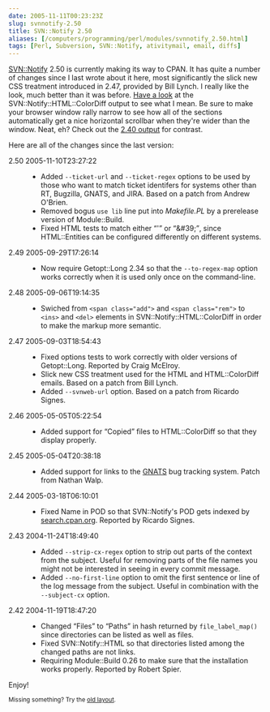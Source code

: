 ```yaml
--- 
date: 2005-11-11T00:23:23Z
slug: svnnotify-2.50
title: SVN::Notify 2.50
aliases: [/computers/programming/perl/modules/svnnotify_2.50.html]
tags: [Perl, Subversion, SVN::Notify, ativitymail, email, diffs]
---
```


<p><a href="http://search.cpan.org/dist/SVN-Notify/" title="SVN::Notify on CPAN">SVN::Notify</a> 2.50 is currently making its way to CPAN. It has quite a number of changes since I last wrote about it here, most significantly the slick new CSS treatment introduced in 2.47, provided by Bill Lynch. I really like the look, much better than it was before. <a href="/computers/programming/perl/modules/svnnotify-2.50_colordiff_example.html" title="SVN::Notify 2.50 sample ColorDiff output">Have a look</a> at the SVN::Notify::HTML::ColorDiff output to see what I mean. Be sure to make your browser window rally narrow to see how all of the sections automatically get a nice horizontal scrollbar when they're wider than the window. Neat, eh? Check out the <a href="/computers/programming/perl/modules/svnnotify-2.40_colordiff_example.html" title="SVN::Notify 2.41 sample ColorDiff output">2.40 output</a> for contrast.</p>

<p>Here are all of the changes since the last version:</p>

<dl>

  <dt>2.50  2005-11-10T23:27:22</dt>
  <dd>
    <ul>
      <li>Added <code>--ticket-url</code> and <code>--ticket-regex</code>
        options to be used by those who want to match ticket identifers for
        systems other than RT, Bugzilla, GNATS, and JIRA. Based on a patch
        from Andrew O'Brien.</li>
      <li>Removed bogus <code>use lib</code> line put
        into <em>Makefile.PL</em> by a prerelease version of Module::Build.</li>
      <li>Fixed HTML tests to match either <q>&#x0027;</q>
        or <q>&amp;#39;</q>, since HTML::Entities can be configured
        differently on different systems.</li>
    </ul>
  </dd>

  <dt>2.49  2005-09-29T17:26:14</dt>
  <dd>
    <ul>
      <li>Now require Getopt::Long 2.34 so that
        the <code>--to-regex-map</code> option works correctly when it is used
        only once on the command-line.</li>
    </ul>
  </dd>

  <dt>2.48  2005-09-06T19:14:35</dt>
  <dd>
    <ul>
      <li>Swiched from <code>&lt;span class=&quot;add&quot;&gt;</code> and
        <code>&lt;span class=&quot;rem&quot;&gt;</code>
        to <code>&lt;ins&gt;</code> and <code>&lt;del&gt;</code> elements in
        SVN::Notify::HTML::ColorDiff in order to make the markup more
        semantic.</li>
    </ul>
  </dd>

  <dt>2.47  2005-09-03T18:54:43</dt>
  <dd>
    <ul>
      <li>Fixed options tests to work correctly with older versions of
        Getopt::Long. Reported by Craig McElroy.</li>
      <li>Slick new CSS treatment used for the HTML and HTML::ColorDiff emails.
        Based on a patch from Bill Lynch.</li>
      <li>Added <code>--svnweb-url</code> option. Based on a patch from
      Ricardo Signes.</li>
    </ul>
  </dd>

  <dt>2.46  2005-05-05T05:22:54</dt>
  <dd>
    <ul>
      <li>Added support for <q>Copied</q> files to HTML::ColorDiff so that
        they display properly.</li>
    </ul>
  </dd>

  <dt>2.45  2005-05-04T20:38:18</dt>
  <dd>
    <ul>
      <li>Added support for links to
        the <a href="http://www.gnu.org/software/gnats/" title="GNATS: The GNU
        Bug Tracking System">GNATS</a> bug tracking system. Patch from Nathan
        Walp.</li>
    </ul>
  </dd>

  <dt>2.44  2005-03-18T06:10:01</dt>
  <dd>
    <ul>
      <li>Fixed Name in POD so that SVN::Notify's POD gets indexed by
        <a href="http://search.cpan.org/" title="CPAN
        Search">search.cpan.org</a>. Reported by Ricardo Signes.</li>
    </ul>
  </dd>

  <dt>2.43  2004-11-24T18:49:40</dt>
  <dd>
    <ul>
      <li>Added <code>--strip-cx-regex</code> option to strip out parts of the
        context from the subject. Useful for removing parts of the file names
        you might not be interested in seeing in every commit message.</li>
      <li>Added <code>--no-first-line</code> option to omit the first sentence
        or line of the log message from the subject. Useful in combination
        with the <code>--subject-cx</code> option.</li>
    </ul>
  </dd>

  <dt>2.42  2004-11-19T18:47:20</dt>
  <dd>
    <ul>
      <li>Changed <q>Files</q> to <q>Paths</q> in hash returned by
        <code>file_label_map()</code> since directories can be listed as well
        as files.</li>
      <li>Fixed SVN::Notify::HTML so that directories listed among the
        changed paths are not links.</li>
      <li>Requiring Module::Build 0.26 to make sure that the installation
        works properly. Reported by Robert Spier.</li>
    </ul>
  </dd>
</dl>

<p>Enjoy!</p>

<p class="past"><small>Missing something? Try the <a rel="nofollow" href="http://past.justatheory.com/computers/programming/perl/modules/svnnotify_2.50.html">old layout</a>.</small></p>



